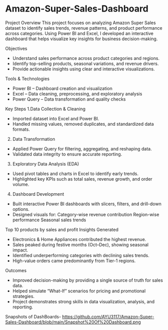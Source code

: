 # Amazon-Super-Sales-Dashboard

Project Overview
This project focuses on analyzing Amazon Super Sales dataset to identify sales trends, revenue patterns, and product performance across categories. Using Power BI and Excel, I developed an interactive dashboard that helps visualize key insights for business decision-making.

Objectives
- Understand sales performance across product categories and regions.
- Identify top-selling products, seasonal variations, and revenue drivers.
- Provide actionable insights using clear and interactive visualizations.

Tools & Technologies
- Power BI – Dashboard creation and visualization
- Excel – Data cleaning, preprocessing, and exploratory analysis
- Power Query – Data transformation and quality checks

Key Steps
1.Data Collection & Cleaning
- Imported dataset into Excel and Power BI.
- Handled missing values, removed duplicates, and standardized data formats.
2. Data Transformation
- Applied Power Query for filtering, aggregating, and reshaping data.
- Validated data integrity to ensure accurate reporting.
3. Exploratory Data Analysis (EDA)
- Used pivot tables and charts in Excel to identify early trends.
- Highlighted key KPIs such as total sales, revenue growth, and order volume.
4. Dashboard Development
- Built interactive Power BI dashboards with slicers, filters, and drill-down options.
- Designed visuals for:
   Category-wise revenue contribution
   Region-wise performance
   Seasonal sales trends

Top 10 products by sales and profit
Insights Generated

- Electronics & Home Appliances contributed the highest revenue.
- Sales peaked during festive months (Oct–Dec), showing seasonal impact.
- Identified underperforming categories with declining sales trends.
- High-value orders came predominantly from Tier-1 regions.

Outcomes

- Improved decision-making by providing a single source of truth for sales data.
- Helped simulate “What-If” scenarios for pricing and promotional strategies.
- Project demonstrates strong skills in data visualization, analysis, and reporting.

Snapshots of DashBoards- https://github.com/AYU3117/Amazon-Super-Sales-Dashboard/blob/main/Snapshot%20Of%20Dashboard.png

